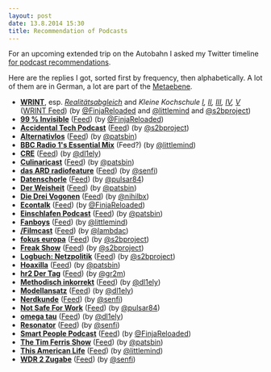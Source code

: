```yaml
---
layout: post
date: 13.8.2014 15:30
title: Recommendation of Podcasts
---
```

For an upcoming extended trip on the Autobahn I asked my Twitter timeline [for podcast recommendations](https://twitter.com/AndiH/status/499509850578370560).

Here are the replies I got, sorted first by frequency, then alphabetically. A lot of them are in German, a lot are part of the [Metaebene](http://metaebene.me/).

* [__WRINT__](http://www.wrint.de/), esp. [_Realitätsabgleich_](http://www.wrint.de/category/realitaetsabgleich/) and _Kleine Kochschule [I](http://www.wrint.de/2014/04/01/wr275-kleine-kochschule/), [II](http://www.wrint.de/2014/05/01/wr286-kleine-kochschule-ii/), [III](http://www.wrint.de/2014/05/22/wr291-kleine-kochschule-iii/), [IV](http://www.wrint.de/2014/06/25/wr304-kleine-kochschule-iv/), [V](http://www.wrint.de/2014/08/06/wr319-kleine-kochschule-v/)_ ([WRINT Feed](http://www.wrint.de/feed/podcast/)) (by [@FinjaReloaded](https://twitter.com/FinjaReloaded/status/499511408976216064) and [@littlemind](https://twitter.com/littlemind/status/499518038501523458) and [@s2bproject](https://twitter.com/s2bproject/status/499543043645931521))
* [__99 % Invisible__](http://99percentinvisible.org/) ([Feed](http://feeds.99percentinvisible.org/99percentinvisible)) (by [@FinjaReloaded](https://twitter.com/FinjaReloaded/status/499511408976216064))
* [__Accidental Tech Podcast__](http://atp.fm/) ([Feed](http://atp.fm/episodes?format=rss)) (by [@s2bproject](https://twitter.com/s2bproject/status/499543043645931521))
* [__Alternativlos__](http://alternativlos.org/) ([Feed](http://alternativlos.org/alternativlos.rss)) (by [@patsbin](https://twitter.com/patsbin/status/499551197616156672))
* [__BBC Radio 1's Essential Mix__](http://www.bbc.co.uk/programmes/b006wkfp) (Feed?) (by [@littlemind](https://twitter.com/littlemind/status/499516473279512576))
* [__CRE__](http://cre.fm/) ([Feed](http://cre.fm/feed/m4a/)) (by [@dl1ely](https://twitter.com/dl1ely/status/499528366329188352))
* [__Culinaricast__](http://www.culinaricast.de/) ([Feed](http://www.culinaricast.de/feed/podcast/)) (by [@patsbin](https://twitter.com/patsbin/status/499551197616156672))
* [__das ARD radiofeature__](http://www.ard.de/home/radio/das_ARD_radiofeature/272100/index.html) ([Feed](http://www.ardmediathek.de/radio/das-ARD-radiofeature/Sendung?documentId=3743362&bcastId=3743362&rss=true)) (by [@senfi](https://twitter.com/senfi/status/499510737845649408))
* [__Datenschorle__](http://datenschorle.de/) ([Feed](http://datenschorle.de/feed)) (by [@pulsar84](https://twitter.com/pulsar84/status/499534666081509377))
* [__Der Weisheit__](http://blog.richter.fm/category/podcast/derweisheit/) ([Feed](http://blog.richter.fm/category/podcast/derweisheit/feed/)) (by [@patsbin](https://twitter.com/patsbin/status/499551197616156672))
* [__Die Drei Vogonen__](http://www.die-drei-vogonen.de/) ([Feed](http://www.die-drei-vogonen.de/feed/mp3/)) (by [@nihilbx](https://twitter.com/nihilbx/status/499515486846328832))
* [__Econtalk__](http://www.econtalk.org/) ([Feed](http://files.libertyfund.org/econtalk/EconTalk.xml)) (by [@FinjaReloaded](https://twitter.com/FinjaReloaded/status/499511408976216064))
* [__Einschlafen Podcast__](http://einschlafen-podcast.de/) ([Feed](http://feeds.feedburner.com/EinschlafenPodcastEnhanced)) (by [@patsbin](https://twitter.com/patsbin/status/499551197616156672))
* [__Fanboys__](http://fanboys.fm/) ([Feed](http://fanboys.fm/episodes.m4a.rss)) (by [@littlemind](https://twitter.com/littlemind/status/499516473279512576))
* [__/Filmcast__](http://www.slashfilm.com/category/features/slashfilmcast/) ([Feed](http://feeds.feedburner.com/filmcast)) (by [@lambdac](https://twitter.com/lambdac/status/499552344045281280))
* [__fokus europa__](http://fokus-europa.de/) ([Feed](http://fokus-europa.de/feed/m4a/)) (by [@s2bproject](https://twitter.com/s2bproject/status/499543043645931521))
* [__Freak Show__](http://freakshow.fm/) ([Feed](http://freakshow.fm/feed/m4a/)) (by [@s2bproject](https://twitter.com/s2bproject/status/499543043645931521))
* [__Logbuch: Netzpolitik__](http://logbuch-netzpolitik.de/) ([Feed](http://logbuch-netzpolitik.de/feed/m4a)) (by [@s2bproject](https://twitter.com/s2bproject/status/499543043645931521))
* [__Hoaxilla__](http://www.hoaxilla.de/) ([Feed](http://www.hoaxilla.de/podcast/hoaxilla.xml)) (by [@patsbin](https://twitter.com/patsbin/status/499551197616156672))
* [__hr2 Der Tag__](http://www.hr-online.de/website/radio/hr2/index.jsp?rubrik=6684) ([Feed](http://podcast.hr2.de/derTag/podcast.xml)) (by [@gr2m](https://twitter.com/gr2m/status/499518823280959488))
* [__Methodisch inkorrekt__](http://www.methodisch-inkorrekt.de) ([Feed](http://241568.website.snafu.de/wordpress/?cat=4&feed=rss2)) (by [@dl1ely](https://twitter.com/dl1ely/status/499528366329188352))
* [__Modellansatz__](http://www.math.kit.edu/ianm4/seite/modellansatz/de) ([Feed](http://modellansatz.de/rss/)) (by [@dl1ely](https://twitter.com/dl1ely/status/499528366329188352))
* [__Nerdkunde__](http://nerdkunde.de/) ([Feed](http://nerdkunde.de/episodes.m4a.rss)) (by [@senfi](https://twitter.com/senfi/status/499512389055029250))
* [__Not Safe For Work__](http://not-safe-for-work.de/) ([Feed](http://not-safe-for-work.de/feed/m4a/)) (by [@pulsar84](https://twitter.com/pulsar84/status/499534422878986241))
* [__omega tau__](http://omegataupodcast.net/) ([Feed](http://omegataupodcast.net/category/podcast/feed)) (by [@dl1ely](https://twitter.com/dl1ely/status/499528366329188352))
* [__Resonator__](http://resonator-podcast.de/) ([Feed](https://resonator-podcast.de/?feed=mp3)) (by [@senfi](https://twitter.com/senfi/status/499510737845649408))
* [__Smart People Podcast__](http://www.smartpeoplepodcast.com/) ([Feed](http://www.smartpeoplepodcast.com/?feed=podcast)) (by [@FinjaReloaded](https://twitter.com/FinjaReloaded/status/499511408976216064))
* [__The Tim Ferris Show__](http://fourhourworkweek.com/podcast/) ([Feed](http://feeds.feedburner.com/thetimferrissshow)) (by [@patsbin](https://twitter.com/patsbin/status/499551197616156672))
* [__This American Life__](http://www.thisamericanlife.org/) ([Feed](http://feeds.thisamericanlife.org/talpodcast)) (by [@littlemind](https://twitter.com/littlemind/status/499516473279512576))
* [__WDR 2 Zugabe__](http://www1.wdr.de/radio/podcasts/wdr2/zugabe150.html) ([Feed](http://www1.wdr.de/radio/podcasts/wdr2/zugabe150.podcast)) (by [@senfi](https://twitter.com/senfi/status/499510737845649408))
